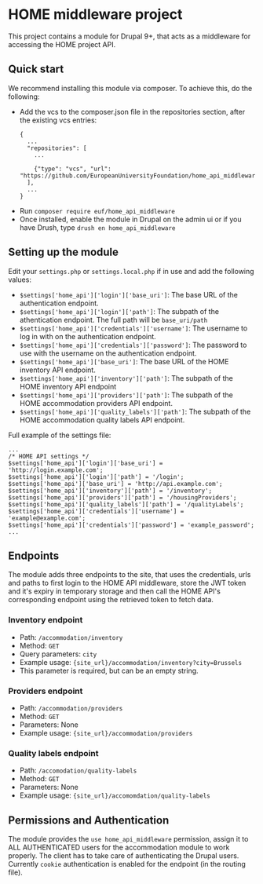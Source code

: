 # HOME middleware project

This project contains a module for Drupal 9+, that acts as a middleware for accessing the HOME project API.

## Quick start

We recommend installing this module via composer. To achieve this, do the following:
  - Add the vcs to the composer.json file in the repositories section, after the existing vcs entries:
    ```
    {
      ...
      "repositories": [
        ...

        {"type": "vcs", "url": "https://github.com/EuropeanUniversityFoundation/home_api_middleware/"},
      ],
      ...
    }
    ```
  - Run `composer require euf/home_api_middleware`
  - Once installed, enable the module in Drupal on the admin ui or if you have Drush, type `drush en home_api_middleware`

## Setting up the module

Edit your `settings.php` or `settings.local.php` if in use and add the following values:
  - `$settings['home_api']['login']['base_uri']`: The base URL of the authentication endpoint.
  - `$settings['home_api']['login']['path']`: The subpath of the athentication endpoint. The full path will be `base_uri/path`
  - `$settings['home_api']['credentials']['username']`: The username to log in with on the authentication endpoint.
  - `$settings['home_api']['credentials']['password']`: The password to use with the username on the authentication endpoint.
  - `$settings['home_api']['base_uri']`: The base URL of the HOME inventory API endpoint.
  - `$settings['home_api']['inventory']['path']`: The subpath of the HOME inventory API endpoint
  - `$settings['home_api']['providers']['path']`: The subpath of the HOME accommodation providers API endpoint.
  - `$settings['home_api']['quality_labels']['path']`: The subpath of the HOME accommodation quality labels API endpoint.

 Full example of the settings file:
 ```
 ...
 /* HOME API settings */
$settings['home_api']['login']['base_uri'] = 'http://login.example.com';
$settings['home_api']['login']['path'] = '/login';
$settings['home_api']['base_uri'] = 'http://api.example.com';
$settings['home_api']['inventory']['path'] = '/inventory';
$settings['home_api']['providers']['path'] = '/housingProviders';
$settings['home_api']['quality_labels']['path'] = '/qualityLabels';
$settings['home_api']['credentials']['username'] = 'example@example.com';
$settings['home_api']['credentials']['password'] = 'example_password';
...
 ```

## Endpoints
The module adds three endpoints to the site, that uses the credentials, urls and paths to first login to the HOME API middleware, store the JWT token and it's expiry in temporary storage and then call the HOME API's corresponding endpoint using the retrieved token to fetch data.

### Inventory endpoint
  - Path: `/accommodation/inventory`
  - Method: `GET`
  - Query parameters: `city`
  - Example usage: `{site_url}/accommodation/inventory?city=Brussels`
  - This parameter is required, but can be an empty string.

### Providers endpoint
  - Path: `/accommodation/providers`
  - Method: `GET`
  - Parameters: None
  - Example usage: `{site_url}/accommodation/providers`

### Quality labels endpoint
  - Path: `/accomodation/quality-labels`
  - Method: `GET`
  - Parameters: None
  - Example usage: `{site_url}/accomomdation/quality-labels`

## Permissions and Authentication
The module provides the `use home_api_middleware` permission, assign it to ALL AUTHENTICATED users for the accommodation module to work properly. The client has to take care of authenticating the Drupal users. Currently `cookie` authentication is enabled for the endpoint (in the routing file).
